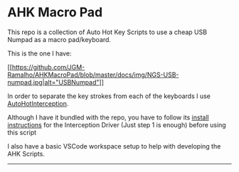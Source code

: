 # AHK Macro Pad

This repo is a collection of Auto Hot Key Scripts to use a cheap USB Numpad as a macro pad/keyboard.

This is the one I have:

[[https://github.com/JGM-Ramalho/AHKMacroPad/blob/master/docs/img/NGS-USB-numpad.jpg|alt="USBNumpad"]]

In order to separate the key strokes from each of the keyboards I use [AutoHotInterception](https://github.com/evilC/AutoHotInterception).

Although I have it bundled with the repo, you have to follow its [install instructions](https://github.com/evilC/AutoHotInterception#setup) for the Interception Driver (Just step 1 is enough) before using this script

I also have a basic VSCode workspace setup to help with developing the AHK Scripts.

---

